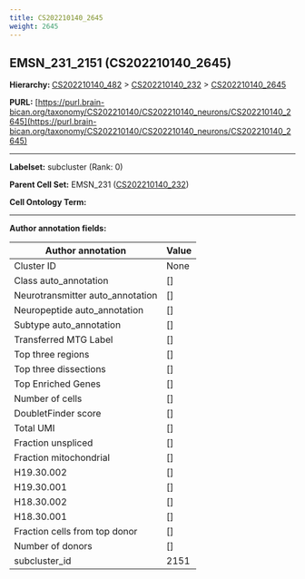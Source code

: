 ```yaml
---
title: CS202210140_2645
weight: 2645
---
```

## EMSN_231_2151 (CS202210140_2645)
<b>Hierarchy: </b>
[CS202210140_482](../CS202210140_482) >
[CS202210140_232](../CS202210140_232) >
[CS202210140_2645](../CS202210140_2645)

**PURL:** [https://purl.brain-bican.org/taxonomy/CS202210140/CS202210140_neurons/CS202210140_2645](https://purl.brain-bican.org/taxonomy/CS202210140/CS202210140_neurons/CS202210140_2645)

---


**Labelset:** subcluster (Rank: 0)

**Parent Cell Set:** EMSN_231 ([CS202210140_232](../CS202210140_232))



**Cell Ontology Term:** 

[MARKER GENES.]: #


---

[TRANSFERRED ANNOTATIONS.]: #


[AUTHOR ANNOTATION FIELDS.]: #


**Author annotation fields:**

| Author annotation | Value |
|-------------------|-------|
|Cluster ID|None|
|Class auto_annotation|[]|
|Neurotransmitter auto_annotation|[]|
|Neuropeptide auto_annotation|[]|
|Subtype auto_annotation|[]|
|Transferred MTG Label|[]|
|Top three regions|[]|
|Top three dissections|[]|
|Top Enriched Genes|[]|
|Number of cells|[]|
|DoubletFinder score|[]|
|Total UMI|[]|
|Fraction unspliced|[]|
|Fraction mitochondrial|[]|
|H19.30.002|[]|
|H19.30.001|[]|
|H18.30.002|[]|
|H18.30.001|[]|
|Fraction cells from top donor|[]|
|Number of donors|[]|
|subcluster_id|2151|
